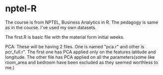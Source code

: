 # nptel-R
The course is from NPTEL, Business Analytics in R. The pedagogy is same as in the course. I've used my own datasets.

The first.R is  basic file with the material form initial weeks.

PCA:
These will be having 2 files. One is named "pca.r" and other is pcr_full.r". The first one has PCA applied only on the features latitude and longitude. The other file has PCA applied on all the parameters(some like room_area and bedroom have been excluded as they seemed worthless to me.)
